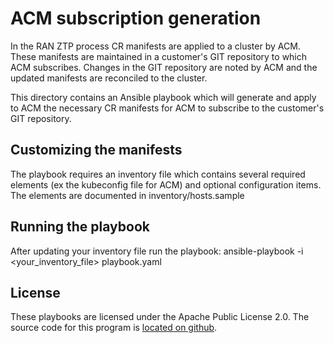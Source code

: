 # ACM subscription generation

In the RAN ZTP process CR manifests are applied to a cluster by
ACM. These manifests are maintained in a customer's GIT repository to
which ACM subscribes. Changes in the GIT repository are noted by ACM
and the updated manifests are reconciled to the cluster.

This directory contains an Ansible playbook which will generate and
apply to ACM the necessary CR manifests for ACM to subscribe to the
customer's GIT repository.

## Customizing the manifests

The playbook requires an inventory file which contains several
required elements (ex the kubeconfig file for ACM) and optional
configuration items. The elements are documented in
inventory/hosts.sample

## Running the playbook

After updating your inventory file run the playbook:
    ansible-playbook -i <your_inventory_file> playbook.yaml

## License

These playbooks are licensed under the Apache Public License 2.0. The
source code for this program is [located on
github](https://github.com/openshift/origin).
